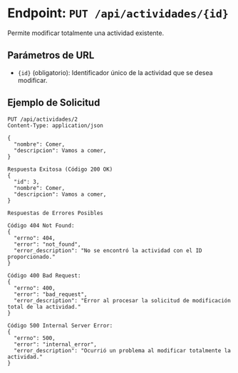 # Endpoint: `PUT /api/actividades/{id}`

Permite modificar totalmente una actividad existente.

## Parámetros de URL
- `{id}` (obligatorio): Identificador único de la actividad que se desea modificar.

## Ejemplo de Solicitud
```http
PUT /api/actividades/2
Content-Type: application/json

{
  "nombre": Comer,
  "descripcion": Vamos a comer,
}

Respuesta Exitosa (Código 200 OK)
{
  "id": 3,
  "nombre": Comer,
  "descripcion": Vamos a comer,
}

Respuestas de Errores Posibles

Código 404 Not Found:
{
  "errno": 404,
  "error": "not_found",
  "error_description": "No se encontró la actividad con el ID proporcionado."
}

Código 400 Bad Request:
{
  "errno": 400,
  "error": "bad_request",
  "error_description": "Error al procesar la solicitud de modificación total de la actividad."
}

Código 500 Internal Server Error:
{
  "errno": 500,
  "error": "internal_error",
  "error_description": "Ocurrió un problema al modificar totalmente la actividad."
}